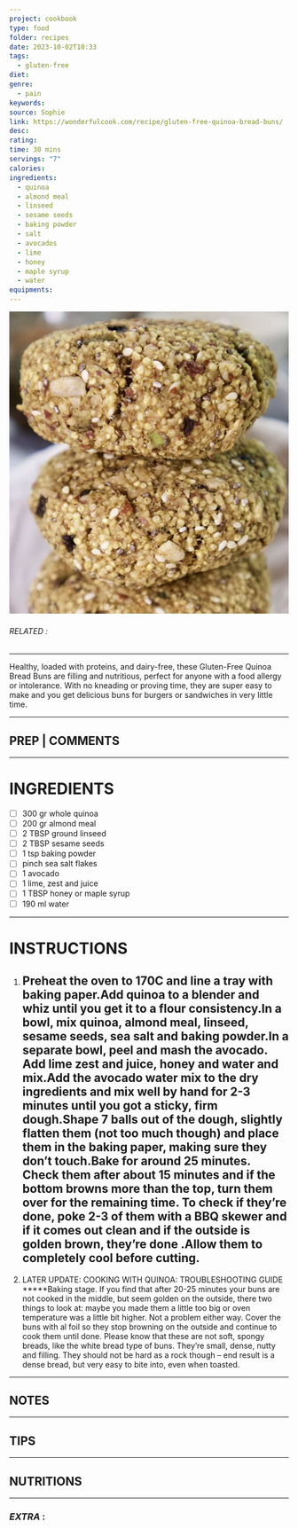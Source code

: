 ```yaml
---
project: cookbook
type: food
folder: recipes
date: 2023-10-02T10:33
tags:
  - gluten-free
diet: 
genre:
  - pain
keywords: 
source: Sophie
link: https://wonderfulcook.com/recipe/gluten-free-quinoa-bread-buns/
desc: 
rating: 
time: 30 mins
servings: "7"
calories: 
ingredients:
  - quinoa
  - almond meal
  - linseed
  - sesame seeds
  - baking powder
  - salt
  - avocados
  - lime
  - honey
  - maple syrup
  - water
equipments:
---
```


![IMAGE](image_678.png)

###### *RELATED* : 
---
Healthy, loaded with proteins, and dairy-free, these Gluten-Free Quinoa Bread Buns are filling and nutritious, perfect for anyone with a food allergy or intolerance. With no kneading or proving time, they are super easy to make and you get delicious buns for burgers or sandwiches in very little time.

---
## PREP | COMMENTS



---
# INGREDIENTS

- [ ] 300 gr whole quinoa
- [ ] 200 gr almond meal
- [ ] 2 TBSP ground linseed
- [ ] 2 TBSP sesame seeds
- [ ] 1 tsp baking powder
- [ ] pinch sea salt flakes
- [ ] 1 avocado
- [ ] 1 lime, zest and juice
- [ ] 1 TBSP honey or maple syrup
- [ ] 190 ml water

---
# INSTRUCTIONS

1. ## Preheat the oven to 170C and line a tray with baking paper.Add quinoa to a blender and whiz until you get it to a flour consistency.In a bowl, mix quinoa, almond meal, linseed, sesame seeds, sea salt and baking powder.In a separate bowl, peel and mash the avocado. Add lime zest and juice, honey and water and mix.Add the avocado water mix to the dry ingredients and mix well by hand for 2-3 minutes until you got a sticky, firm dough.Shape 7 balls out of the dough, slightly flatten them (not too much though) and place them in the baking paper, making sure they don’t touch.Bake for around 25 minutes. Check them after about 15 minutes and if the bottom browns more than the top, turn them over for the remaining time. To check if they’re done, poke 2-3 of them with a BBQ skewer and if it comes out clean and if the outside is golden brown, they’re done .Allow them to completely cool before cutting.
2. LATER UPDATE: COOKING WITH QUINOA: TROUBLESHOOTING GUIDE *****Baking stage. If you find that after 20-25 minutes your buns are not cooked in the middle, but seem golden on the outside, there two things to look at: maybe you made them a little too big or oven temperature was a little bit higher. Not a problem either way. Cover the buns with al foil so they stop browning on the outside and continue to cook them until done. Please know that these are not soft, spongy breads, like the white bread type of buns. They’re small, dense, nutty and filling. They should not be hard as a rock though – end result is a dense bread, but very easy to bite into, even when toasted.

---
## NOTES



---
## TIPS



---
## NUTRITIONS



---
### *EXTRA* :



